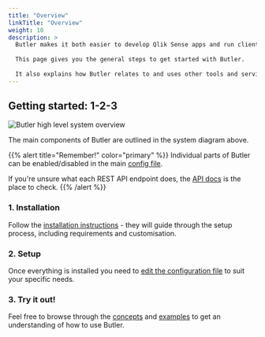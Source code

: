 ```yaml
---
title: "Overview"
linkTitle: "Overview"
weight: 10
description: >
  Butler makes it both easier to develop Qlik Sense apps and run client-managed Qlik Sense clusters.  
    
  This page gives you the general steps to get started with Butler.  
  
  It also explains how Butler relates to and uses other tools and services.
---
```


## Getting started: 1-2-3

![Butler high level system overview](/img/butler-system-overview-1.png "Butler high level system overview")  

The main components of Butler are outlined in the system diagram above.

{{% alert title="Remember!" color="primary" %}}
Individual parts of Butler can be enabled/disabled in the main [config file](/docs/reference/config-file/).

If you're unsure what each REST API endpoint does, the [API docs](/docs/reference/rest-api-2/) is the place to check.
{{% /alert %}}

### 1. Installation

Follow the [installation instructions](/docs/getting-started/install) - they will guide through the setup process, including requirements and customisation.

### 2. Setup

Once everything is installed you need to [edit the configuration file](/docs/getting-started/setup/) to suit your specific needs.

### 3. Try it out!

Feel free to browse through the [concepts](/docs/concepts) and [examples](/docs/examples) to get an understanding of how to use Butler.

